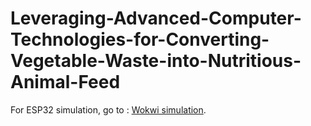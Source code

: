 # Leveraging-Advanced-Computer-Technologies-for-Converting-Vegetable-Waste-into-Nutritious-Animal-Feed

For ESP32 simulation, go to : [Wokwi simulation]([https://wokwi.com/projects/430036648046028801](https://wokwi.com/projects/430086509834893313)).
